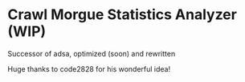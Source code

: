 # Crawl Morgue Statistics Analyzer (WIP)
Successor of adsa, optimized (soon) and rewritten

  
Huge thanks to code2828 for his wonderful idea!
